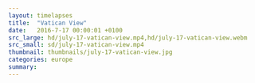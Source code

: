 ```yaml
---
layout: timelapses
title:  "Vatican View"
date:   2016-7-17 00:00:01 +0100
src_large: hd/july-17-vatican-view.mp4,hd/july-17-vatican-view.webm
src_small: sd/july-17-vatican-view.mp4
thumbnail: thumbnails/july-17-vatican-view.jpg
categories: europe
summary:
---
```

